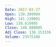 ```yaml
---
Date: 2017-03-27
Open: 139.389999
High: 141.220001
Low: 138.619995
Close: 140.880005
Adj Close: 138.153336
Volume: 23575100
---
```

